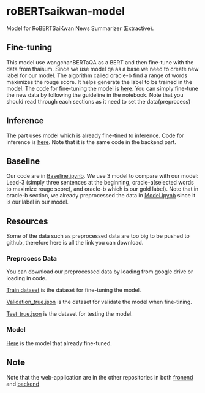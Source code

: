 # roBERTsaikwan-model
Model for RoBERTSaiKwan News Summarizer (Extractive).

## Fine-tuning
This model use wangchanBERTaQA as a BERT and then fine-tune with the data from thaisum. Since we use model qa as a base we need to create new label for our model. The algorithm called oracle-b find a range of words maximizes the rouge score. It helps generate the label to be trained in the model. The code for fine-tuning the model is [here](https://github.com/Sav-eng/roBERTsaikwan-model/blob/main/fine_tuning_roBERTsaikwan.ipynb). You can simply fine-tune the new data by following the guideline in the notebook. Note that you should read through each sections as it need to set the data(preprocess)

## Inference
The part uses model which is already fine-tined to inference. Code for inference is [here](https://github.com/Sav-eng/roBERTsaikwan-model/blob/main/inference_roBERTsaikwan.ipynb). Note that it is the same code in the backend part.

## Baseline
Our code are in [Baseline.ipynb](https://github.com/Sav-eng/roBERTsaikwan-model/blob/main/baseline.ipynb).
We use 3 model to compare with our model: Lead-3 (simply three sentences at the beginning, oracle-a(selected words to maximize rouge score), and oracle-b which is our gold label).
Note that in oracle-b section, we already preprocessed the data in [Model.ipynb](https://github.com/Sav-eng/roBERTsaikwan-model/blob/main/fine_tuning_roBERTsaikwan.ipynb) since it is our label in our model.

## Resources
Some of the data such as preprocessed data are too big to be pushed to github, therefore here is all the link you can download.

### Preprocess Data
You can download our preprocessed data by loading from google drive or loading in code.

[Train dataset](https://drive.google.com/file/d/1-3RreaZi4soUuHD414nkNfCK_uwQooRf/view) is the dataset for fine-tuning the model. 

[Validation_true.json](https://drive.google.com/file/d/1_zJds0bj7uXh0h-T2a9kPiT9XxkgtSfX/view) is the dataset for validate the model when fine-tining.

[Test_true.json](https://drive.google.com/file/d/1-298pxpI2JDPbhQhtCeaw52QBqjHdJNh/view) is the dataset for testing the model.

### Model
[Here](https://drive.google.com/file/d/1sEWiK5ZiRVJYDI8F-hFKkIM7-CAjbDUe/view) is the model that already fine-tuned.

## Note
Note that the web-application are in the other repositories in both [fronend](https://github.com/rew150/robertsaikwan_frontend) and [backend](https://github.com/rew150/robertsaikwan_backend)
